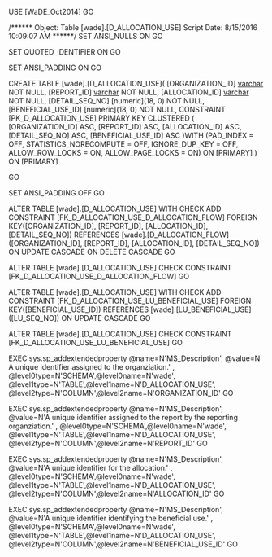 ﻿USE [WaDE_Oct2014]
GO

/****** Object:  Table [wade].[D_ALLOCATION_USE]    Script Date: 8/15/2016 10:09:07 AM ******/
SET ANSI_NULLS ON
GO

SET QUOTED_IDENTIFIER ON
GO

SET ANSI_PADDING ON
GO

CREATE TABLE [wade].[D_ALLOCATION_USE](
	[ORGANIZATION_ID] [varchar](10) NOT NULL,
	[REPORT_ID] [varchar](35) NOT NULL,
	[ALLOCATION_ID] [varchar](60) NOT NULL,
	[DETAIL_SEQ_NO] [numeric](18, 0) NOT NULL,
	[BENEFICIAL_USE_ID] [numeric](18, 0) NOT NULL,
 CONSTRAINT [PK_D_ALLOCATION_USE] PRIMARY KEY CLUSTERED 
(
	[ORGANIZATION_ID] ASC,
	[REPORT_ID] ASC,
	[ALLOCATION_ID] ASC,
	[DETAIL_SEQ_NO] ASC,
	[BENEFICIAL_USE_ID] ASC
)WITH (PAD_INDEX = OFF, STATISTICS_NORECOMPUTE = OFF, IGNORE_DUP_KEY = OFF, ALLOW_ROW_LOCKS = ON, ALLOW_PAGE_LOCKS = ON) ON [PRIMARY]
) ON [PRIMARY]

GO

SET ANSI_PADDING OFF
GO

ALTER TABLE [wade].[D_ALLOCATION_USE]  WITH CHECK ADD  CONSTRAINT [FK_D_ALLOCATION_USE_D_ALLOCATION_FLOW] FOREIGN KEY([ORGANIZATION_ID], [REPORT_ID], [ALLOCATION_ID], [DETAIL_SEQ_NO])
REFERENCES [wade].[D_ALLOCATION_FLOW] ([ORGANIZATION_ID], [REPORT_ID], [ALLOCATION_ID], [DETAIL_SEQ_NO])
ON UPDATE CASCADE
ON DELETE CASCADE
GO

ALTER TABLE [wade].[D_ALLOCATION_USE] CHECK CONSTRAINT [FK_D_ALLOCATION_USE_D_ALLOCATION_FLOW]
GO

ALTER TABLE [wade].[D_ALLOCATION_USE]  WITH CHECK ADD  CONSTRAINT [FK_D_ALLOCATION_USE_LU_BENEFICIAL_USE] FOREIGN KEY([BENEFICIAL_USE_ID])
REFERENCES [wade].[LU_BENEFICIAL_USE] ([LU_SEQ_NO])
ON UPDATE CASCADE
GO

ALTER TABLE [wade].[D_ALLOCATION_USE] CHECK CONSTRAINT [FK_D_ALLOCATION_USE_LU_BENEFICIAL_USE]
GO

EXEC sys.sp_addextendedproperty @name=N'MS_Description', @value=N' A unique identifier assigned to the organziation.' , @level0type=N'SCHEMA',@level0name=N'wade', @level1type=N'TABLE',@level1name=N'D_ALLOCATION_USE', @level2type=N'COLUMN',@level2name=N'ORGANIZATION_ID'
GO

EXEC sys.sp_addextendedproperty @name=N'MS_Description', @value=N'A unique identifier assigned to the report by the reporting organziation.' , @level0type=N'SCHEMA',@level0name=N'wade', @level1type=N'TABLE',@level1name=N'D_ALLOCATION_USE', @level2type=N'COLUMN',@level2name=N'REPORT_ID'
GO

EXEC sys.sp_addextendedproperty @name=N'MS_Description', @value=N'A unique identifier for the allocation.' , @level0type=N'SCHEMA',@level0name=N'wade', @level1type=N'TABLE',@level1name=N'D_ALLOCATION_USE', @level2type=N'COLUMN',@level2name=N'ALLOCATION_ID'
GO

EXEC sys.sp_addextendedproperty @name=N'MS_Description', @value=N'A unique identifier identifying the beneficial use.' , @level0type=N'SCHEMA',@level0name=N'wade', @level1type=N'TABLE',@level1name=N'D_ALLOCATION_USE', @level2type=N'COLUMN',@level2name=N'BENEFICIAL_USE_ID'
GO


